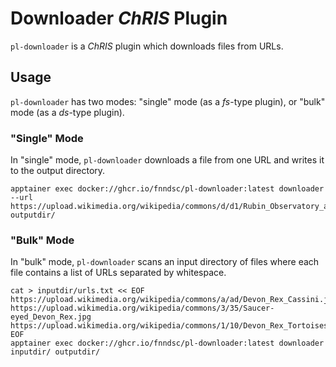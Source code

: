 # Downloader _ChRIS_ Plugin

`pl-downloader` is a _ChRIS_ plugin which downloads files from URLs.

## Usage

`pl-downloader` has two modes: "single" mode (as a _fs_-type plugin),
or "bulk" mode (as a _ds_-type plugin).

### "Single" Mode

In "single" mode, `pl-downloader` downloads a file from one URL
and writes it to the output directory.

```shell
apptainer exec docker://ghcr.io/fnndsc/pl-downloader:latest downloader --url https://upload.wikimedia.org/wikipedia/commons/d/d1/Rubin_Observatory_and_Its_Target.jpg outputdir/
```

### "Bulk" Mode

In "bulk" mode, `pl-downloader` scans an input directory of files
where each file contains a list of URLs separated by whitespace.

```shell
cat > inputdir/urls.txt << EOF
https://upload.wikimedia.org/wikipedia/commons/a/ad/Devon_Rex_Cassini.jpeg
https://upload.wikimedia.org/wikipedia/commons/3/35/Saucer-eyed_Devon_Rex.jpg
https://upload.wikimedia.org/wikipedia/commons/1/10/Devon_Rex_Tortoiseshell.jpg
EOF
apptainer exec docker://ghcr.io/fnndsc/pl-downloader:latest downloader inputdir/ outputdir/
```
